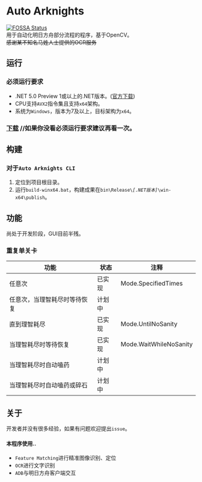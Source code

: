 # Auto Arknights
[![FOSSA Status](https://app.fossa.io/api/projects/git%2Bgithub.com%2FCCRcmcpe%2FAuto-Arknights.svg?type=shield)](https://app.fossa.io/projects/git%2Bgithub.com%2FCCRcmcpe%2FAuto-Arknights?ref=badge_shield)  
用于自动化明日方舟部分流程的程序，基于OpenCV。  
~~感谢某不知名马姓人士提供的OCR服务~~
## 运行
### 必须运行要求
* .NET 5.0 Preview 1或以上的.NET版本。([官方下载](https://dotnet.microsoft.com/download/dotnet-core/5.0))
* CPU支持`AVX2`指令集且支持`x64`架构。
* 系统为`Windows`，版本为7及以上，目标架构为`x64`。
### [下载](https://github.com/CCRcmcpe/Auto-Arknights/releases/latest) //如果你没看必须运行要求建议再看一次。
## 构建
### 对于`Auto Arknights CLI`
1. 定位到项目根目录。  
2. 运行`build-winx64.bat`，构建成果在<code>bin\Release\\<i>[.NET版本]</i>\win-x64\publish</code>。
## 功能
尚处于开发阶段，GUI目前半残。
### 重复单关卡
功能|状态|注释
-|-|-
任意次|已实现|Mode.SpecifiedTimes
任意次，当理智耗尽时等待恢复|计划中
直到理智耗尽|已实现|Mode.UntilNoSanity
当理智耗尽时等待恢复|已实现|Mode.WaitWhileNoSanity
当理智耗尽时自动嗑药|计划中
当理智耗尽时自动嗑药或碎石|计划中
## 关于
开发者并没有很多经验，如果有问题欢迎提出`issue`。  
#### 本程序使用..
* `Feature Matching`进行精准图像识别、定位
* `OCR`进行文字识别
* `ADB`与明日方舟客户端交互
